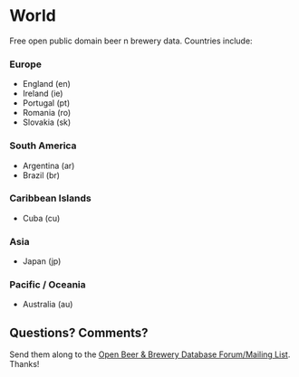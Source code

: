 # World

Free open public domain beer n brewery data. Countries include:

### Europe

- England (en)
- Ireland (ie)
- Portugal (pt)
- Romania (ro)
- Slovakia (sk)


### South America

- Argentina (ar)
- Brazil (br)


### Caribbean Islands

- Cuba (cu)


### Asia

- Japan (jp)


### Pacific / Oceania

- Australia (au)



## Questions? Comments?

Send them along to the
[Open Beer & Brewery Database Forum/Mailing List](http://groups.google.com/group/beerdb).
Thanks!
